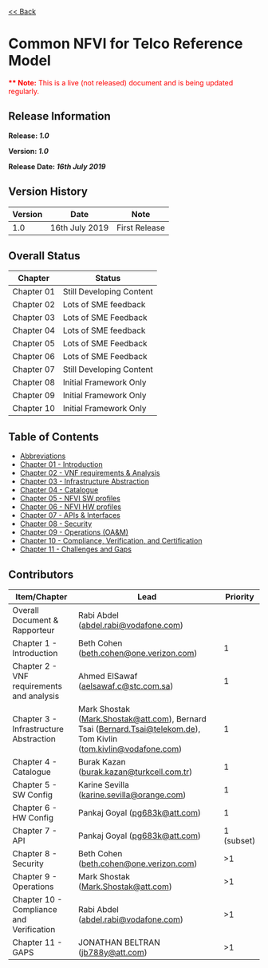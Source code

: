 [<< Back](https://cntt-n.github.io/CNTT/)
# Common NFVI for Telco Reference Model

<p><span style="color: #ff0000;"><strong>** Note:</strong> This is a live (not released) document and is being updated regularly.</span></p>

## Release Information
**Release: _1.0_**

**Version: _1.0_**

**Release Date: _16th July 2019_**

## Version History

| Version | Date | Note
| --- | --- | --- |
| 1.0 | 16th July 2019 | First Release|


## Overall Status

| Chapter | Status |
| --- | --- |
| Chapter 01 | Still Developing Content |
| Chapter 02 | Lots of SME feedback |
| Chapter 03 | Lots of SME Feedback |
| Chapter 04 | Lots of SME feedback |
| Chapter 05 | Lots of SME Feedback |
| Chapter 06 | Lots of SME Feedback |
| Chapter 07 | Still Developing Content |
| Chapter 08 | Initial Framework Only |
| Chapter 09 | Initial Framework Only |
| Chapter 10 | Initial Framework Only |

## Table of Contents
* [Abbreviations](abbreviations.md)
* [Chapter 01 - Introduction](chapters/chapter01.md)
* [Chapter 02 - VNF requirements & Analysis](chapters/chapter02.md)
* [Chapter 03 - Infrastructure Abstraction](chapters/chapter03.md)
* [Chapter 04 - Catalogue](chapters/chapter04.md)
* [Chapter 05 - NFVI SW profiles](chapters/chapter05.md)
* [Chapter 06 - NFVI HW profiles](chapters/chapter06.md)
* [Chapter 07 - APIs & Interfaces](chapters/chapter07.md)
* [Chapter 08 - Security](chapters/chapter08.md)
* [Chapter 09 - Operations (OA&M)](chapters/chapter09.md)
* [Chapter 10 - Compliance, Verification, and Certification](chapters/chapter10.md)
* [Chapter 11 - Challenges and Gaps](chapters/chapter11.md)

## Contributors


| Item/Chapter | Lead | Priority |
|-------------------------------------------|---------------------------------------------------------------------------------------------------------------------|------------|
| Overall Document & Rapporteur | Rabi Abdel (abdel.rabi@vodafone.com) |  |
| Chapter 1 - Introduction | Beth Cohen (beth.cohen@one.verizon.com) | 1 |
| Chapter 2 - VNF requirements and analysis | Ahmed ElSawaf (aelsawaf.c@stc.com.sa) | 1 |
| Chapter 3 - Infrastructure Abstraction | Mark Shostak (Mark.Shostak@att.com),  Bernard Tsai (Bernard.Tsai@telekom.de),  Tom Kivlin (tom.kivlin@vodafone.com) | 1 |
| Chapter 4 - Catalogue | Burak Kazan (burak.kazan@turkcell.com.tr) | 1 |
| Chapter 5 - SW Config | Karine Sevilla (karine.sevilla@orange.com) | 1 |
| Chapter 6 - HW Config | Pankaj Goyal (pg683k@att.com) | 1 |
| Chapter 7 - API | Pankaj Goyal (pg683k@att.com) | 1 (subset) |
| Chapter 8 - Security | Beth Cohen (beth.cohen@one.verizon.com) | >1 |
| Chapter 9 - Operations | Mark Shostak (Mark.Shostak@att.com) | >1 |
| Chapter 10 - Compliance and Verification | Rabi Abdel (abdel.rabi@vodafone.com) | >1 |
| Chapter 11 - GAPS | JONATHAN BELTRAN (jb788y@att.com) | >1 |
